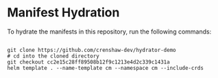 
# Manifest Hydration

To hydrate the manifests in this repository, run the following commands:

```shell

git clone https://github.com/crenshaw-dev/hydrator-demo
# cd into the cloned directory
git checkout cc2e15c28ff89508b12f9c1213e4d2c339c1431a
helm template . --name-template cm --namespace cm --include-crds
```